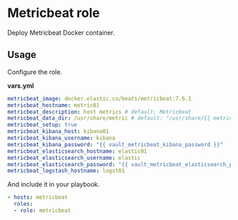 # Metricbeat role

Deploy Metricbeat Docker container.

## Usage

Configure the role.

**vars.yml**

```yml
metricbeat_image: docker.elastic.co/beats/metricbeat:7.6.1
metricbeat_hostname: metric01
metricbeat_description: host metrics # default: Metricbeat
metricbeat_data_dir: /usr/share/metric # default: "/usr/share/{{ metricbeat_hostname }}"
metricbeat_setup: true
metricbeat_kibana_host: kibana01
metricbeat_kibana_username: kibana
metricbeat_kibana_password: "{{ vault_metricbeat_kibana_password }}"
metricbeat_elasticsearch_hostname: elastic01
metricbeat_elasticsearch_username: elastic
metricbeat_elasticsearch_password: "{{ vault_metricbeat_elasticsearch_password }}"
metricbeat_logstash_hostname: logst01
```

And include it in your playbook.

```yml
- hosts: metricbeat
  roles:
  - role: metricbeat
```
